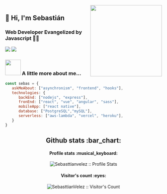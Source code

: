 <img align='right' src="https://media.giphy.com/media/M9gbBd9nbDrOTu1Mqx/giphy.gif" width="230">

## 🌵 Hi, I'm Sebastián 
### Web Developer Evangelized by Javascript 👨‍💻

[![](https://img.shields.io/badge/LinkedIn-Sebasttianvelez-blue)](https://www.linkedin.com/in/sebasttianvelez/)
[![](https://img.shields.io/badge/Gmail-sebasttianvelez@gmail.com-red)](mailto:sebasttianvelez@gmail.com)


### <img src="https://media.giphy.com/media/VgCDAzcKvsR6OM0uWg/giphy.gif" width="50"> A little more about me...  

```javascript
const sebas = {
   askMeAbout: ["asynchronism", "frontend", "hooks"],
   technologies: {
      backEnd: ["nodejs", "express"],
      fronEnd: ["react", "vue", "angular", "sass"],
      mobileApp: ["react native"],
      database: ["PostgreSQL","mySQL"],
      serverless: ["aws-lambda", "vercel", "heroku"],
   }
}
```
<h2 align="center">Github stats :bar_chart:</h2>

<h4 align="center">Profile stats :musical_keyboard:</h4>

<p align="center"><img src="https://github-readme-stats.vercel.app/api?username=sebasttianvelez&show_icons=true&theme=synthwave" alt="Sebasttianvelez :: Profile Stats" /></p>

<h4 align="center">Visitor's count :eyes:</h4>

<p align="center"><img src="https://profile-counter.glitch.me/{sebasttianvelez}/count.svg" alt="SebasttianVelez :: Visitor's Count" /></p>
